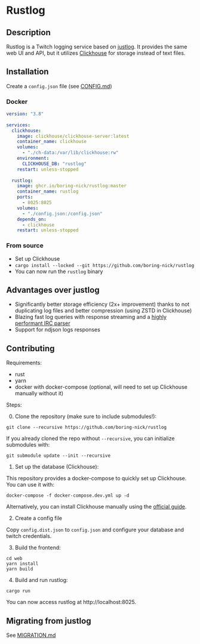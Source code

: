 # Rustlog

## Description
Rustlog is a Twitch logging service based on [justlog](https://github.com/gempir/justlog). It provides the same web UI and API, but it utilizes [Clickhouse](https://clickhouse.com) for storage instead of text files.


## Installation

Create a `config.json` file (see [CONFIG.md](./docs/CONFIG.md))

### Docker
```yaml
version: "3.8"
  
services:
  clickhouse:
    image: clickhouse/clickhouse-server:latest
    container_name: clickhouse
    volumes:
      - "./ch-data:/var/lib/clickhouse:rw"
    environment:
      CLICKHOUSE_DB: "rustlog"
    restart: unless-stopped
        
  rustlog:
    image: ghcr.io/boring-nick/rustlog:master
    container_name: rustlog
    ports:
      - 8025:8025 
    volumes:
      - "./config.json:/config.json"
    depends_on: 
      - clickhouse
    restart: unless-stopped
```

### From source

- Set up Clickhouse
- `cargo install --locked --git https://github.com/boring-nick/rustlog`
- You can now run the `rustlog` binary

## Advantages over justlog

- Significantly better storage efficiency (2x+ improvement) thanks to not duplicating log files and better compression (using ZSTD in Clickhouse)
- Blazing fast log queries with response streaming and a [highly performant IRC parser](https://github.com/jprochazk/twitch-rs)
- Support for ndjson logs responses

## Contributing

Requirements:
- rust
- yarn
- docker with docker-compose (optional, will need to set up Clickhouse manually without it)

Steps:

0. Clone the repository (make sure to include submodules!):
```
git clone --recursive https://github.com/boring-nick/rustlog
```
If you already cloned the repo without `--recursive`, you can initialize submodules with:
```
git submodule update --init --recursive
```

1. Set up the database (Clickhouse):

This repository provides a docker-compose to quickly set up Clickhouse. You can use it with:
```
docker-compose -f docker-compose.dev.yml up -d
```
Alternatively, you can install Clickhouse manually using the [official guide](https://clickhouse.com/docs/en/install).

2. Create a config file

Copy `config.dist.json` to `config.json` and configure your database and twitch credentials.

3. Build the frontend:
```
cd web
yarn install
yarn build
```
4. Build and run rustlog:
```
cargo run
```

You can now access rustlog at http://localhost:8025.

## Migrating from justlog
See [MIGRATION.md](./docs/MIGRATION.md)
